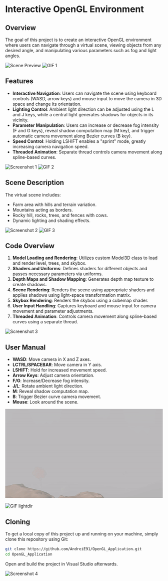 # Interactive OpenGL Environment

## Overview

The goal of this project is to create an interactive OpenGL environment where users can navigate through a virtual scene, viewing objects from any desired angle, and manipulating various parameters such as fog and light angles.

![Scene Preview](presentation/screenshot_top.png)
![GIF 1](presentation/gif1.gif)

## Features

- **Interactive Navigation**: Users can navigate the scene using keyboard controls (WASD, arrow keys) and mouse input to move the camera in 3D space and change its orientation.
- **Lighting Control**: Ambient light direction can be adjusted using the L and J keys, while a central light generates shadows for objects in its vicinity.
- **Parameter Manipulation**: Users can increase or decrease fog intensity (F and G keys), reveal shadow computation map (M key), and trigger automatic camera movement along Bezier curves (B key).
- **Speed Control**: Holding LSHIFT enables a "sprint" mode, greatly increasing camera navigation speed.
- **Threaded Animation**: Separate thread controls camera movement along spline-based curves.

![Screenshot 1](presentation/screenshot1.png)
![GIF 2](presentation/gif2.gif)

## Scene Description

The virtual scene includes:
- Farm area with hills and terrain variation.
- Mountains acting as borders.
- Rocky hill, rocks, trees, and fences with cows.
- Dynamic lighting and shading effects.

![Screenshot 2](presentation/screenshot2.png)
![GIF 3](presentation/gif3.gif)


## Code Overview

1. **Model Loading and Rendering**: Utilizes custom Model3D class to load and render level, trees, and skybox.
2. **Shaders and Uniforms**: Defines shaders for different objects and passes necessary parameters via uniforms.
3. **Depth Maps and Shadow Mapping**: Generates depth map texture to create shadows.
4. **Scene Rendering**: Renders the scene using appropriate shaders and applies shadows using light-space transformation matrix.
5. **Skybox Rendering**: Renders the skybox using a cubemap shader.
6. **User Input Handling**: Captures keyboard and mouse input for camera movement and parameter adjustments.
7. **Threaded Animation**: Controls camera movement along spline-based curves using a separate thread.

![Screenshot 3](presentation/screenshot3.png)

## User Manual

- **WASD**: Move camera in X and Z axes.
- **LCTRL/SPACEBAR**: Move camera in Y axis.
- **LSHIFT**: Hold for increased movement speed.
- **Arrow Keys**: Adjust camera orientation.
- **F/G**: Increase/Decrease fog intensity.
- **J/L**: Rotate ambient light direction.
- **M**: Reveal shadow computation map.
- **B**: Trigger Bezier curve camera movement.
- **Mouse**: Look around the scene.

![GIF fog](presentation/gif_fog.gif)

![GIF lightdir](presentation/gif_lightdir.gif)

## Cloning

To get a local copy of this project up and running on your machine, simply clone this repository using Git:

```sh
git clone https://github.com/AndreiE91/OpenGL_Application.git
cd OpenGL_Application
```

Open and build the project in Visual Studio afterwards.

![Screenshot 4](presentation/screenshot4.png)




